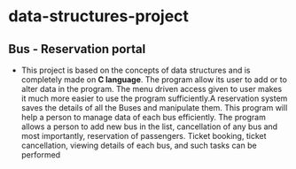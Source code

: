 # data-structures-project

## Bus - Reservation portal
- This project is based on the concepts of data structures and is completely made on **C language**. The program allow its user to add or to alter data in the program. The menu driven access given to user makes it much more easier  to use the program sufficiently.A reservation system saves the details of all the Buses and manipulate them. This program will help a person to manage data of each bus efficiently. The program allows a person to add new bus in the list, cancellation of any bus and most importantly, reservation of passengers. Ticket booking, ticket cancellation, viewing details of each bus, and such tasks can be performed

